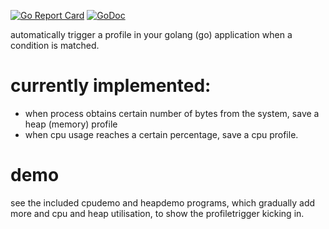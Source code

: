 [![Go Report Card](https://goreportcard.com/badge/github.com/Dieterbe/profiletrigger)](https://goreportcard.com/report/github.com/Dieterbe/profiletrigger)
[![GoDoc](https://godoc.org/github.com/Dieterbe/profiletrigger?status.svg)](https://godoc.org/github.com/Dieterbe/profiletrigger)

automatically trigger a profile in your golang (go) application when a condition is matched.

# currently implemented:

* when process obtains certain number of bytes from the system, save a heap (memory) profile
* when cpu usage reaches a certain percentage, save a cpu profile.

# demo

see the included cpudemo and heapdemo programs, which gradually add more and cpu and heap utilisation, to show the profiletrigger kicking in.
